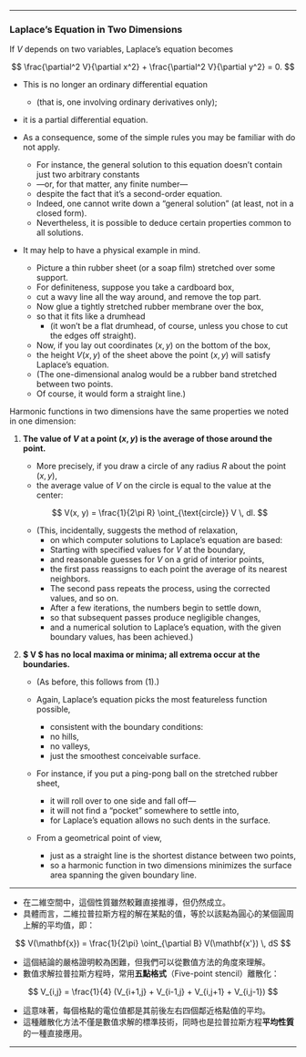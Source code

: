 
---

### **Laplace’s Equation in Two Dimensions**  

If $V$ depends on two variables, Laplace’s equation becomes  

$$
\frac{\partial^2 V}{\partial x^2} + \frac{\partial^2 V}{\partial y^2} = 0.
$$

- This is no longer an ordinary differential equation 
  - (that is, one involving ordinary derivatives only); 
- it is a partial differential equation. 
- As a consequence, some of the simple rules you may be familiar with do not apply. 
  - For instance, the general solution to this equation doesn’t contain just two arbitrary constants
  - —or, for that matter, any finite number—
  - despite the fact that it’s a second-order equation. 
  - Indeed, one cannot write down a “general solution” (at least, not in a closed form). 
  - Nevertheless, it is possible to deduce certain properties common to all solutions.  

- It may help to have a physical example in mind. 
  - Picture a thin rubber sheet (or a soap film) stretched over some support. 
  - For definiteness, suppose you take a cardboard box, 
  - cut a wavy line all the way around, and remove the top part. 
  - Now glue a tightly stretched rubber membrane over the box, 
  - so that it fits like a drumhead 
    - (it won’t be a flat drumhead, of course, unless you chose to cut the edges off straight). 
  - Now, if you lay out coordinates $(x, y)$ on the bottom of the box, 
  - the height $V(x, y)$ of the sheet above the point $(x, y)$ will satisfy Laplace’s equation. 
  - (The one-dimensional analog would be a rubber band stretched between two points. 
  - Of course, it would form a straight line.)  

Harmonic functions in two dimensions have the same properties we noted in one dimension:  

1. **The value of $V$ at a point $(x, y)$ is the average of those around the point.**  
   - More precisely, if you draw a circle of any radius $R$ about the point $(x, y)$, 
   - the average value of $V$ on the circle is equal to the value at the center:  

   $$
   V(x, y) = \frac{1}{2\pi R} \oint_{\text{circle}} V \, dl.
   $$

   - (This, incidentally, suggests the method of relaxation, 
     - on which computer solutions to Laplace’s equation are based: 
     - Starting with specified values for $V$ at the boundary, 
     - and reasonable guesses for $V$ on a grid of interior points, 
     - the first pass reassigns to each point the average of its nearest neighbors. 
     - The second pass repeats the process, using the corrected values, and so on. 
     - After a few iterations, the numbers begin to settle down, 
     - so that subsequent passes produce negligible changes, 
     - and a numerical solution to Laplace’s equation, with the given boundary values, has been achieved.)

2. **$ V $ has no local maxima or minima; all extrema occur at the boundaries.**  
   - (As before, this follows from (1).) 
   - Again, Laplace’s equation picks the most featureless function possible, 
     - consistent with the boundary conditions: 
     - no hills, 
     - no valleys, 
     - just the smoothest conceivable surface.  

   - For instance, if you put a ping-pong ball on the stretched rubber sheet, 
     - it will roll over to one side and fall off—
     - it will not find a “pocket” somewhere to settle into, 
     - for Laplace’s equation allows no such dents in the surface.  

   - From a geometrical point of view, 
     - just as a straight line is the shortest distance between two points, 
     - so a harmonic function in two dimensions minimizes the surface area spanning the given boundary line.

---

- 在二維空間中，這個性質雖然較難直接推導，但仍然成立。
- 具體而言，二維拉普拉斯方程的解在某點的值，等於以該點為圓心的某個圓周上解的平均值，即：  

$$
V(\mathbf{x}) = \frac{1}{2\pi} \oint_{\partial B} V(\mathbf{x'}) \, dS
$$  

- 這個結論的嚴格證明較為困難，但我們可以從數值方法的角度來理解。
- 數值求解拉普拉斯方程時，常用**五點格式**（Five-point stencil）離散化：  

$$
V_{i,j} = \frac{1}{4} (V_{i+1,j} + V_{i-1,j} + V_{i,j+1} + V_{i,j-1})
$$  

- 這意味著，每個格點的電位值都是其前後左右四個鄰近格點值的平均。
- 這種離散化方法不僅是數值求解的標準技術，同時也是拉普拉斯方程**平均性質**的一種直接應用。  

---
